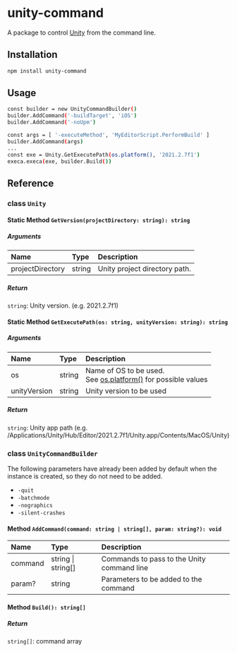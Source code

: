 # unity-command

A package to control [Unity][0] from the command line.

## Installation

```sh
npm install unity-command
```

## Usage

```sh
const builder = new UnityCommandBuilder()
builder.AddCommand('-buildTarget', 'iOS')
builder.AddCommand('-noUpm')

const args = [ '-executeMethod', 'MyEditorScript.PerformBuild' ]
builder.AddCommand(args)
...
const exe = Unity.GetExecutePath(os.platform(), '2021.2.7f1')
execa.execa(exe, builder.Build())
```

## Reference
### class `Unity`
#### Static Method `GetVersion(projectDirectory: string): string`
##### Arguments
|Name|Type|Description|
|:--|:--|:--|
|projectDirectory|string|Unity project directory path.|

##### Return
`string`: Unity version. (e.g. 2021.2.7f1)

#### Static Method `GetExecutePath(os: string, unityVersion: string): string`
##### Arguments
|Name|Type|Description|
|:--|:--|:--|
|os|string|Name of OS to be used.<br>See [os.platform()][1] for possible values|
|unityVersion|string|Unity version to be used|

##### Return
`string`: Unity app path (e.g. /Applications/Unity/Hub/Editor/2021.2.7f1/Unity.app/Contents/MacOS/Unity)

### class `UnityCommandBuilder`

The following parameters have already been added by default when the instance is created, so they do not need to be added.

- `-quit`
- `-batchmode`
- `-nographics`
- `-silent-crashes`

#### Method `AddCommand(command: string | string[], param: string?): void`
|Name|Type|Description|
|:--|:--|:--|
|command|string \| string[]|Commands to pass to the Unity command line|
|param?|string|Parameters to be added to the command|

#### Method `Build(): string[]`

##### Return
`string[]`: command array

[0]: https://unity.com/
[1]: https://nodejs.org/api/os.html#osplatform